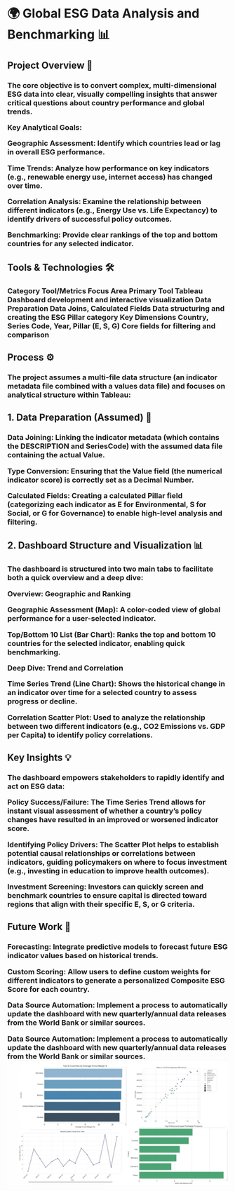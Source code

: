
<h1>🌍 Global ESG Data Analysis and Benchmarking 📊

  
<h2>Project Overview 🎯
  
<h3>The core objective is to convert complex, multi-dimensional ESG data into clear, visually compelling insights that answer critical questions about country performance and global trends.

Key Analytical Goals:

Geographic Assessment: Identify which countries lead or lag in overall ESG performance.

Time Trends: Analyze how performance on key indicators (e.g., renewable energy use, internet access) has changed over time.

Correlation Analysis: Examine the relationship between different indicators (e.g., Energy Use vs. Life Expectancy) to identify drivers of successful policy outcomes.

Benchmarking: Provide clear rankings of the top and bottom countries for any selected indicator.

<h2>Tools & Technologies 🛠️
  
<h3>Category	Tool/Metrics	Focus Area
Primary Tool	Tableau	Dashboard development and interactive visualization
Data Preparation	Data Joins, Calculated Fields	Data structuring and creating the ESG Pillar category
Key Dimensions	Country, Series Code, Year, Pillar (E, S, G)	Core fields for filtering and comparison


<h2>Process ⚙️
<h3>The project assumes a multi-file data structure (an indicator metadata file combined with a values data file) and focuses on analytical structure within Tableau:

<h2>1. Data Preparation (Assumed) 🧹
<h3>Data Joining: Linking the indicator metadata (which contains the DESCRIPTION and SeriesCode) with the assumed data file containing the actual Value.

Type Conversion: Ensuring that the Value field (the numerical indicator score) is correctly set as a Decimal Number.

Calculated Fields: Creating a calculated Pillar field (categorizing each indicator as E for Environmental, S for Social, or G for Governance) to enable high-level analysis and filtering.

<h2>2. Dashboard Structure and Visualization 📊
   
<h3>The dashboard is structured into two main tabs to facilitate both a quick overview and a deep dive:

Overview: Geographic and Ranking

Geographic Assessment (Map): A color-coded view of global performance for a user-selected indicator.

Top/Bottom 10 List (Bar Chart): Ranks the top and bottom 10 countries for the selected indicator, enabling quick benchmarking.

Deep Dive: Trend and Correlation

Time Series Trend (Line Chart): Shows the historical change in an indicator over time for a selected country to assess progress or decline.

Correlation Scatter Plot: Used to analyze the relationship between two different indicators (e.g., CO2 Emissions vs. GDP per Capita) to identify policy correlations.

<h2>Key Insights 💡
<h3>The dashboard empowers stakeholders to rapidly identify and act on ESG data:

Policy Success/Failure: The Time Series Trend allows for instant visual assessment of whether a country’s policy changes have resulted in an improved or worsened indicator score.

Identifying Policy Drivers: The Scatter Plot helps to establish potential causal relationships or correlations between indicators, guiding policymakers on where to focus investment (e.g., investing in education to improve health outcomes).

Investment Screening: Investors can quickly screen and benchmark countries to ensure capital is directed toward regions that align with their specific E, S, or G criteria.

<h2>Future Work 🚀
<h3>Forecasting: Integrate predictive models to forecast future ESG indicator values based on historical trends.

Custom Scoring: Allow users to define custom weights for different indicators to generate a personalized Composite ESG Score for each country.

Data Source Automation: Implement a process to automatically update the dashboard with new quarterly/annual data releases from the World Bank or similar sources.


Data Source Automation: Implement a process to automatically update the dashboard with new quarterly/annual data releases from the World Bank or similar sources.
![Image Alt](https://github.com/Anudeepika1406/Global-ESG-Data-Analysis-Project-/blob/4541c1674c3c605e072fa332b9d688c0a5cde579/WhatsApp%20Image%202025-10-03%20at%2018.45.52_e729df01.jpg)

